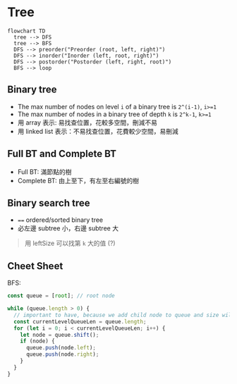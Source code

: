 # Tree

```mermaid
flowchart TD
  tree --> DFS
  tree --> BFS
  DFS --> preorder("Preorder (root, left, right)")
  DFS --> inorder("Inorder (left, root, right)")
  DFS --> postorder("Postorder (left, right, root)")
  BFS --> loop
```

## Binary tree

- The max number of nodes on level `i` of a binary tree is `2^(i-1)`, `i>=1`
- The max number of nodes in a binary tree of depth `k` is `2^k-1`, `k>=1`
- 用 array 表示: 易找查位置，花較多空間，刪減不易
- 用 linked list 表示：不易找查位置，花費較少空間，易刪減

## Full BT and Complete BT

- Full BT: 滿節點的樹
- Complete BT: 由上至下，有左至右編號的樹

## Binary search tree

- `==` ordered/sorted binary tree
- 必左邊 subtree 小，右邊 subtree 大

> 用 leftSize 可以找第 `k` 大的值 (?)

## Cheet Sheet

BFS:

```javascript
const queue = [root]; // root node

while (queue.length > 0) {
  // important to have, because we add child node to queue and size will be changed
  const currentLevelQueueLen = queue.length;
  for (let i = 0; i < currentLevelQueueLen; i++) {
    let node = queue.shift();
    if (node) {
      queue.push(node.left);
      queue.push(node.right);
    }
  }
}
```
